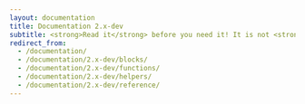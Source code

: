 ```yaml
---
layout: documentation
title: Documentation 2.x-dev
subtitle: <strong>Read it</strong> before you need it! It is not <strong>that</strong> boring...
redirect_from:
  - /documentation/
  - /documentation/2.x-dev/blocks/
  - /documentation/2.x-dev/functions/
  - /documentation/2.x-dev/helpers/
  - /documentation/2.x-dev/reference/
---
```


